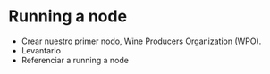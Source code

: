 # Running a node

- Crear nuestro primer nodo, Wine Producers Organization (WPO).
- Levantarlo
- Referenciar a running a node